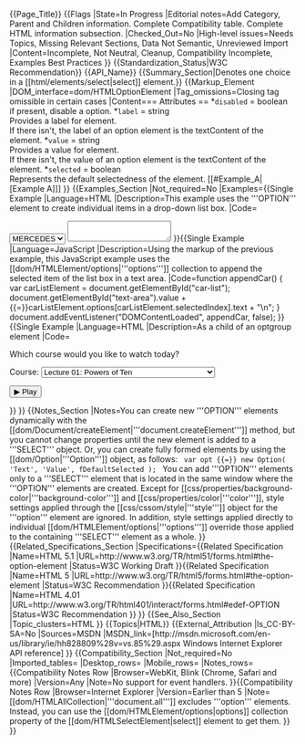 {{Page_Title}}
{{Flags
|State=In Progress
|Editorial notes=Add Category, Parent and Children information. Complete Compatibility table. Complete HTML information subsection.
|Checked_Out=No
|High-level issues=Needs Topics, Missing Relevant Sections, Data Not Semantic, Unreviewed Import
|Content=Incomplete, Not Neutral, Cleanup, Compatibility Incomplete, Examples Best Practices
}}
{{Standardization_Status|W3C Recommendation}}
{{API_Name}}
{{Summary_Section|Denotes one choice in a [[html/elements/select|select]] element.}}
{{Markup_Element
|DOM_interface=dom/HTMLOptionElement
|Tag_omissions=Closing tag omissible in certain cases
|Content=== Attributes ==
*<code>disabled</code> = boolean<br />if present, disable a option.
*<code>label</code> = string<br />Provides a label for element.<br />If there isn't, the label of an option element is the textContent of the element. 
*<code>value</code> = string<br />Provides a value for element.<br />If there isn't, the value of an option element is the textContent of the element. 
*<code>selected</code> = boolean<br />Represents the default selectedness of the element. [[#Example_A|[Example A]]]
}}
{{Examples_Section
|Not_required=No
|Examples={{Single Example
|Language=HTML
|Description=This example uses the '''OPTION''' element to create individual items in a drop-down list box.
|Code=<nowiki><!DOCTYPE html>
<html>
 <head>
  <title>Example</title>
 </head>
 <body>
  <select id="car-list" size="1">
   <option value="1">BMW</option>
   <option value="2">PORSCHE</option>
   <option value="3" selected>MERCEDES</option>
  </select>
  <textarea id="text-area"></textarea>
 </body>
</html></nowiki>
}}{{Single Example
|Language=JavaScript
|Description=Using the markup of the previous example, this JavaScript example uses the [[dom/HTMLElement/options|'''options''']] collection to append the selected item of the list box in a text area.
|Code=function appendCar() {
  var carListElement = document.getElementById("car-list");
   document.getElementById("text-area").value +{{=}}carListElement.options[carListElement.selectedIndex].text + "\n";
}
document.addEventListener("DOMContentLoaded", appendCar, false);
}}{{Single Example
|Language=HTML
|Description=As a child of an optgroup element
|Code=<nowiki><form action="courseselector.dll" method="get">
  <p>Which course would you like to watch today?
  <p><label>Course:
    <select name="c">
      <optgroup label="8.01 Physics I: Classical Mechanics">
        <option value="8.01.1">Lecture 01: Powers of Ten</option>
        <option value="8.01.2">Lecture 02: 1D Kinematics</option>
        <option value="8.01.3">Lecture 03: Vectors</option>
      </optgroup>
      <optgroup label="8.02 Electricity and Magnestism">
        <option value="8.02.1">Lecture 01: What holds our world together?</option>
        <option value="8.02.2">Lecture 02: Electric Field</option>
        <option value="8.02.3">Lecture 03: Electric Flux</option>
      </optgroup>
      <optgroup label="8.03 Physics III: Vibrations and Waves">
        <option value="8.03.1">Lecture 01: Periodic Phenomenon</option>
        <option value="8.03.2">Lecture 02: Beats</option>
        <option value="8.03.3">Lecture 03: Forced Oscillations with Damping</option>
      </optgroup>
    </select>
  </label>
  <p><input type=submit value="▶ Play">
</form></optgroup>
}}
}}
{{Notes_Section
|Notes=You can create new '''OPTION''' elements dynamically with the [[dom/Document/createElement|'''document.createElement''']] method, but you cannot change properties until the new element is added to a '''SELECT''' object. Or, you can create fully formed elements by using the [[dom/Option|'''Option''']] object, as follows:
 <code> var opt {{=}} new Option( 'Text', 'Value', fDefaultSelected ); </code>
You can add '''OPTION''' elements only to a '''SELECT''' element that is located in the same window where the '''OPTION''' elements are created.
Except for [[css/properties/background-color|'''background-color''']] and [[css/properties/color|'''color''']], style settings applied through the [[css/cssom/style|'''style''']] object for the '''option''' element are ignored. In addition, style settings applied directly to individual [[dom/HTMLElement/options|'''options''']] override those applied to the containing '''SELECT''' element as a whole.
}}
{{Related_Specifications_Section
|Specifications={{Related Specification
|Name=HTML 5.1
|URL=http://www.w3.org/TR/html51/forms.html#the-option-element
|Status=W3C Working Draft
}}{{Related Specification
|Name=HTML 5
|URL=http://www.w3.org/TR/html5/forms.html#the-option-element
|Status=W3C Recommendation
}}{{Related Specification
|Name=HTML 4.01
|URL=http://www.w3.org/TR/html401/interact/forms.html#edef-OPTION
|Status=W3C Recommendation
}}
}}
{{See_Also_Section
|Topic_clusters=HTML
}}
{{Topics|HTML}}
{{External_Attribution
|Is_CC-BY-SA=No
|Sources=MSDN
|MSDN_link=[http://msdn.microsoft.com/en-us/library/ie/hh828809%28v=vs.85%29.aspx Windows Internet Explorer API reference]
}}
{{Compatibility_Section
|Not_required=No
|Imported_tables=
|Desktop_rows=
|Mobile_rows=
|Notes_rows={{Compatibility Notes Row
|Browser=WebKit, Blink (Chrome, Safari and more)
|Version=Any
|Note=No support for event handlers.
}}{{Compatibility Notes Row
|Browser=Internet Explorer
|Version=Earlier than 5
|Note=[[dom/HTMLAllCollection|'''document.all''']] excludes '''option''' elements. Instead, you can use the [[dom/HTMLElement/options|options]] collection property of the [[dom/HTMLSelectElement|select]] element to get them.
}}
}}